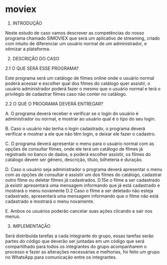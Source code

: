 # moviex

1.	 INTRODUÇÃO  
 
 
Neste estudo de caso vamos descrever as competências do nosso programa chamado SIMOVIEX que será um aplicativo de streaming, criado com intuito de diferenciar um usuário normal de um administrador, e otimizar a plataforma. 
 
 
2.	 DESCRIÇÃO DO CASO  
 
 
2.1 O QUE SERÁ ESSE PROGRAMA? 
 
Este programa será um catálogo de filmes online onde o usuário normal poderá acessar e escolher qual dos filmes do catálogo quer assistir, o usuário administrador poderá fazer o mesmo que o usuário normal e terá o privilégio de cadastrar filmes caso não conter no catálogo. 
 
2.2 O QUE O PROGRAMA DEVERÁ ENTREGAR? 
 
A.	O programa deverá receber e verificar se o login do usuário é administrador ou normal, e mostrar ao usuário qual é o tipo do seu login. 
 
B.	Caso o usuário não tenha o login cadastrado, o programa deverá verificar e mostrar a ele que não têm login, e deixar ele fazer o cadastro. 
 
C.	O programa deverá apresentar o menu para o usuário normal com as opções de consultar filmes, onde ele terá um catálogo de filmes já registrado no banco de dados, e poderá escolher assistir, os filmes do catálogo devem ser gênero, descrição, título, bilheteria e duração. 
 
D.	Caso o usuário seja administrador o programa deverá apresentar o menu com as opções de consultar e assistir um dos filmes do catálogo, cadastrar outro filme ou deletar filmes já cadastrados. 
D.1Se o filme a ser cadastrado já existir apresentará uma mensagem informando    que já está cadastrado e mostrará o menu novamente 
D.2 Caso o filme a ser deletado não esteja cadastrado, apresentará uma mensagem informando que o filme não está cadastrado e mostrará o menu novamente. 
 
E.	Ambos os usuários poderão cancelar suas ações clicando e sair nos menus. 
  
 
 
 
3.	IMPLEMENTAÇÃO  
 
Será distribuída tarefas a cada integrante do grupo, essas tarefas serão partes do código que deverão ser juntadas em um código que será compartilhado para todos os integrantes do grupo acompanharem o processo e fazer as alterações necessárias e melhorias, foi feito um grupo no WhatsApp para comunicação entre os integrantes. 

 
